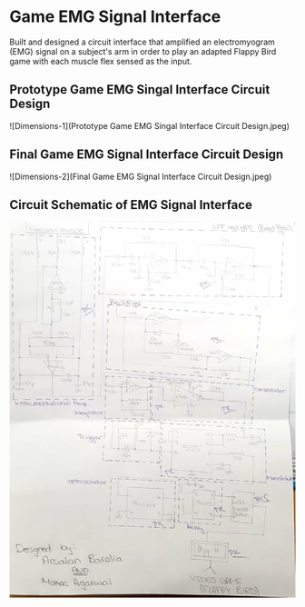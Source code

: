 # Game EMG Signal Interface

Built and designed a circuit interface that amplified an electromyogram (EMG) signal on a subject's arm in order to play an adapted Flappy Bird game with each muscle flex sensed as the input.

## Prototype Game EMG Singal Interface Circuit Design
![Dimensions-1](Prototype Game EMG Singal Interface Circuit Design.jpeg)

## Final Game EMG Signal Interface Circuit Design
![Dimensions-2](Final Game EMG Signal Interface Circuit Design.jpeg)

## Circuit Schematic of EMG Signal Interface
![Dimensions-3](Circuit_Schematic_of_EMG_Signal_Interface.jpg)
